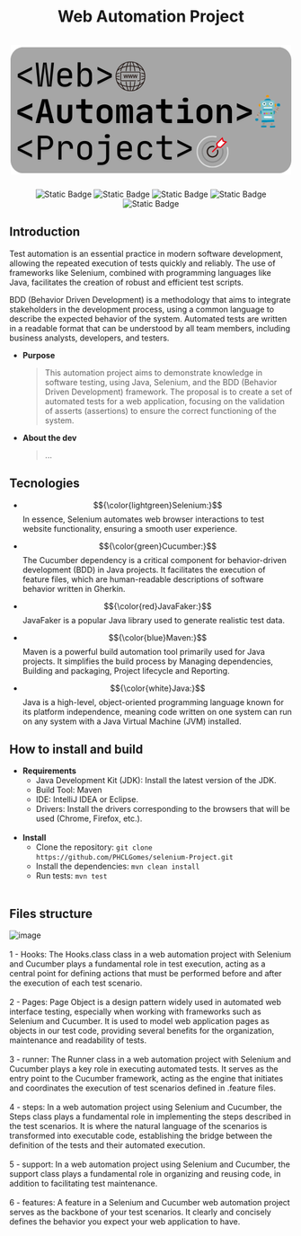 <div align="center">
  <h1 align="center">
    Web Automation Project
    <br />
    <br />
      <img src="selenium-project/src/test/resources/photo_logo/Web Automation Project.png" alt="Web Automation Project">
    </a>
  </h1>
</div>

<p align="center">
  <img alt="Static Badge" src="https://img.shields.io/badge/Maven-v3.9.9-blue">
  <img alt="Static Badge" src="https://img.shields.io/badge/Java-v17.0.8-800000">
  <img alt="Static Badge" src="https://img.shields.io/badge/Cucumber-7.20.1-a8e4a0">
  <img alt="Static Badge" src="https://img.shields.io/badge/Selenium-4.25.0-568203">
  <img alt="Static Badge" src="https://img.shields.io/badge/Javafaker-1.0.2-5e1914">
</p>

## Introduction
Test automation is an essential practice in modern software development, allowing the repeated execution of tests quickly and reliably. The use of frameworks like Selenium, combined with programming languages like Java, facilitates the creation of robust and efficient test scripts.

BDD (Behavior Driven Development) is a methodology that aims to integrate stakeholders in the development process, using a common language to describe the expected behavior of the system. Automated tests are written in a readable format that can be understood by all team members, including business analysts, developers, and testers.


- **Purpose**

  > This automation project aims to demonstrate knowledge in software testing, using Java, Selenium, and the BDD (Behavior Driven Development) framework. The proposal is to create a set of automated tests for a web application, focusing on the validation of asserts (assertions) to ensure the correct functioning of the system.

- **About the dev**
  > ...


## Tecnologies

 - $${\color{lightgreen}Selenium:}$$ In essence, Selenium automates web browser interactions to test website functionality, ensuring a smooth user experience.

 - $${\color{green}Cucumber:}$$ The Cucumber dependency is a critical component for behavior-driven development (BDD) in Java projects. It facilitates the execution of feature files, which are human-readable descriptions of software behavior written in Gherkin.
  
- $${\color{red}JavaFaker:}$$ JavaFaker is a popular Java library used to generate realistic test data.
  
- $${\color{blue}Maven:}$$ Maven is a powerful build automation tool primarily used for Java projects. It simplifies the build process by Managing dependencies, Building and packaging, Project lifecycle and Reporting.
    
- $${\color{white}Java:}$$ Java is a high-level, object-oriented programming language known for its platform independence, meaning code written on one system can run on any system with a Java Virtual Machine (JVM) installed.
    

## How to install and build

- **Requirements**  
  - Java Development Kit (JDK): Install the latest version of the JDK.
  - Build Tool: Maven
  - IDE: IntelliJ IDEA or Eclipse.
  - Drivers: Install the drivers corresponding to the browsers that will be used (Chrome, Firefox, etc.).
    <br />
    <br /> 
- **Install**
  - Clone the repository: ``` git clone https://github.com/PHCLGomes/selenium-Project.git ```
  - Install the dependencies: ``` mvn clean install ```
  - Run tests: ``` mvn test ``` 
      <br />
    <br /> 
## Files structure
 <img width="195" alt="image" src="https://github.com/user-attachments/assets/6ac45149-c694-4de0-b62d-fc127f2a48d1" />
    <br />
    <br />
1 - Hooks: The Hooks.class class in a web automation project with Selenium and Cucumber plays a fundamental role in test execution, acting as a central point for defining actions that must be performed before and after the execution of each test scenario.
    <br />
     <br />    
2 - Pages: Page Object is a design pattern widely used in automated web interface testing, especially when working with frameworks such as Selenium and Cucumber. It is used to model web application pages as objects in our test code, providing several benefits for the organization, maintenance and readability of tests.
      <br />
      <br />
3 - runner: The Runner class in a web automation project with Selenium and Cucumber plays a key role in executing automated tests. It serves as the entry point to the Cucumber framework, acting as the engine that initiates and coordinates the execution of test scenarios defined in .feature files.
      <br />
      <br />
4 - steps: In a web automation project using Selenium and Cucumber, the Steps class plays a fundamental role in implementing the steps described in the test scenarios. It is where the natural language of the scenarios is transformed into executable code, establishing the bridge between the definition of the tests and their automated execution.
    <br />
    <br />
5 - support: In a web automation project using Selenium and Cucumber, the support class plays a fundamental role in organizing and reusing code, in addition to facilitating test maintenance.
      <br />
      <br />
6 - features: A feature in a Selenium and Cucumber web automation project serves as the backbone of your test scenarios. It clearly and concisely defines the behavior you expect your web application to have.
